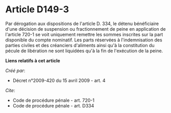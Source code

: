 # Article D149-3

Par dérogation aux dispositions de l'article D. 334, le détenu bénéficiaire d'une décision de suspension ou fractionnement de
peine en application de l'article 720-1 se voit uniquement remettre les sommes inscrites sur la part disponible du compte
nominatif. Les parts réservées à l'indemnisation des parties civiles et des créanciers d'aliments ainsi qu'à la constitution
du pécule de libération ne sont liquidées qu'à la fin de l'exécution de la peine.

**Liens relatifs à cet article**

_Créé par_:

  - Décret n°2009-420 du 15 avril 2009 - art. 4

_Cite_:

  - Code de procédure pénale - art. 720-1
  - Code de procédure pénale - art. D334

